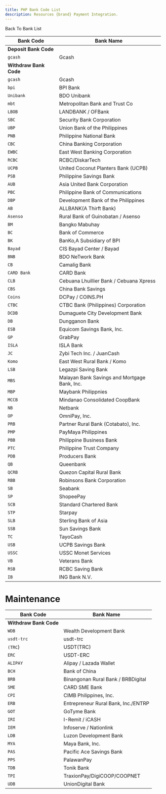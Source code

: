 ```yaml
---
title: PHP Bank Code List
description: Resources {brand} Payment Integration. 
---
```


<x-button href="/docs/banks">Back To Bank List</x-button>

| Bank Code              | Bank Name                                    |
| ---------------------- | -------------------------------------------- |
| **Deposit Bank Code**  |
| `gcash`                | Gcash                                        |
| **Withdraw Bank Code** |
| `gcash`                | Gcash                                        |
| `bpi`                  | BPI Bank                                     |
| `Unibank`              | BDO Unibank                                  |
| `mbt`                  | Metropolitan Bank and Trust Co               |
| `LBOB`                 | LANDBANK / OFBank                            |
| `SBC`                  | Security Bank Corporation                    |
| `UBP`                  | Union Bank of the Philippines                |
| `PNB`                  | Philippine National Bank                     |
| `CBC`                  | China Banking Corporation                    |
| `EWBC`                 | East West Banking Corporation                |
| `RCBC`                 | RCBC/DiskarTech                              |
| `UCPB`                 | United Coconut Planters Bank (UCPB)          |
| `PSB`                  | Philippine Savings Bank                      |
| `AUB`                  | Asia United Bank Corporation                 |
| `PBC`                  | Philippine Bank of Communications            |
| `DBP`                  | Development Bank of the Philippines          |
| `AB`                   | ALLBANK(A Thirft Bank)                       |
| `Asenso`               | Rural Bank of Guinobatan / Asenso            |
| `BM`                   | Bangko Mabuhay                               |
| `BC`                   | Bank of Commerce                             |
| `BK`                   | BanKo,A Subsidiary of BPI                    |
| `Bayad`                | CIS Bayad Center / Bayad                     |
| `BNB`                  | BDO NeTwork Bank                             |
| `CB`                   | Camalig Bank                                 |
| `CARD Bank`            | CARD Bank                                    |
| `CLB`                  | Cebuana Lhuillier Bank / Cebuana Xpress      |
| `CBS`                  | China Bank Savings                           |
| `Coins`                | DCPay / COINS.PH                             |
| `CTBC`                 | CTBC Bank (Philippines) Corporation          |
| `DCDB`                 | Dumaguete City Development Bank              |
| `DB`                   | Dungganon Bank                               |
| `ESB`                  | Equicom Savings Bank, Inc.                   |
| `GP`                   | GrabPay                                      |
| `ISLA`                 | ISLA Bank                                    |
| `JC`                   | Zybi Tech Inc. / JuanCash                    |
| `Komo`                 | East West Rural Bank / Komo                  |
| `LSB`                  | Legazpi Saving Bank                          |
| `MBS`                  | Malayan Bank Savings and Mortgage Bank, Inc. |
| `MBP`                  | Maybank Philippnies                          |
| `MCCB`                 | Mindanao Consolidated CoopBank               |
| `NB`                   | Netbank                                      |
| `OP`                   | OmniPay, Inc.                                |
| `PRB`                  | Partner Rural Bank (Cotabato), Inc.          |
| `PMP`                  | PayMaya Philippines                          |
| `PBB`                  | Philippine Business Bank                     |
| `PTC`                  | Philippine Trust Company                     |
| `PDB`                  | Producers Bank                               |
| `QB`                   | Queenbank                                    |
| `QCRB`                 | Quezon Capital Rural Bank                    |
| `RBB`                  | Robinsons Bank Corporation                   |
| `SB`                   | Seabank                                      |
| `SP`                   | ShopeePay                                    |
| `SCB`                  | Standard Chartered Bank                      |
| `STP`                  | Starpay                                      |
| `SLB`                  | Sterling Bank of Asia                        |
| `SSB`                  | Sun Savings Bank                             |
| `TC`                   | TayoCash                                     |
| `USB`                  | UCPB Savings Bank                            |
| `USSC`                 | USSC Monet Services                          |
| `VB`                   | Veterans Bank                                |
| `RSB`                  | RCBC Saving Bank                             |
| `IB`                   | ING Bank N.V.                                |

# Maintenance

| Bank Code              | Bank Name                           |
| ---------------------- | ----------------------------------- |
| **Withdraw Bank Code** |
| `WDB`                  | Wealth Development Bank             |
| `usdt-trc`             | usdt-trc                            |
| `(TRC`)                | USDT(TRC)                           |
| `ERC`                  | USDT-ERC                            |
| `ALIPAY`               | Alipay / Lazada Wallet              |
| `BCH`                  | Bank of China                       |
| `BRB`                  | Binangonan Rural Bank / BRBDigital  |
| `SME`                  | CARD SME Bank                       |
| `CPI`                  | CIMB Philippines, Inc.              |
| `ERB`                  | Entrepreneur Rural Bank, Inc./ENTRP |
| `GOT`                  | GoTyme Bank                         |
| `IRI`                  | I-Remit / iCASH                     |
| `IEM`                  | Infoserve / Nationlink              |
| `LDB`                  | Luzon Development Bank              |
| `MYA`                  | Maya Bank, Inc.                     |
| `PAS`                  | Pacific Ace Savings Bank            |
| `PPS`                  | PalawanPay                          |
| `TDB`                  | Tonik Bank                          |
| `TPI`                  | TraxionPay/DigiCOOP/COOPNET         |
| `UDB`                  | UnionDigital Bank                   |

